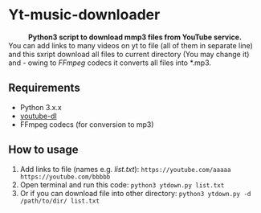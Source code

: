 
# Yt-music-downloader
<center><b>Python3 script to download mmp3 files from YouTube service.</b></center>
You can add links to many videos on yt to file (all of them in separate line) and this sxript download all files to current directory (You may change it) and - owing to <i>FFmpeg </i> codecs it converts all files into *.mp3.

## Requirements
<ul>
<li> Python 3.x.x </li>
<li><a href = ""> youtube-dl</a></li>
<li> FFmpeg codecs (for conversion to mp3) </il>
</ul>

## How to usage

 1. Add links to file (names e.g. <i>list.txt</i>):
 `https://youtube.com/aaaaa` 
` https://youtube.com/bbbbb`
 2. Open terminal and run this code:
   `python3 ytdown.py list.txt`
 3.   Or if you can download file into other directory:
 `python3 ytdown.py -d /path/to/dir/ list.txt`

  








